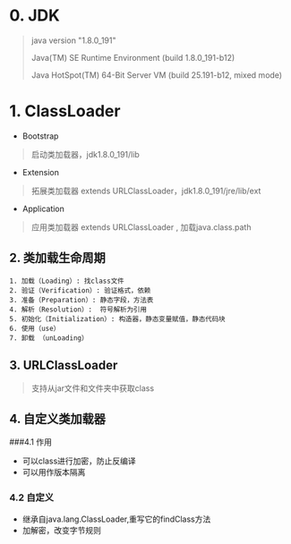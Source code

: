 # 0. JDK
>  java version "1.8.0_191" 
>
>  Java(TM) SE Runtime Environment (build 1.8.0_191-b12)
>
>  Java HotSpot(TM) 64-Bit Server VM (build 25.191-b12, mixed mode)

# 1. ClassLoader 
- Bootstrap 
> 启动类加载器，jdk1.8.0_191/lib 
- Extension
> 拓展类加载器 extends URLClassLoader，jdk1.8.0_191/jre/lib/ext
- Application
> 应用类加载器 extends URLClassLoader , 加载java.class.path

## 2. 类加载生命周期
	1. 加载（Loading）: 找class文件
	2. 验证（Verification）: 验证格式，依赖
	3. 准备（Preparation）: 静态字段，方法表
	4. 解析（Resolution）:  符号解析为引用
	5. 初始化（Initialization）: 构造器，静态变量赋值，静态代码块
	6. 使用（use）
	7. 卸载 （unLoading）
	
## 3. URLClassLoader
> 支持从jar文件和文件夹中获取class

## 4. 自定义类加载器
###4.1 作用
- 可以class进行加密，防止反编译
- 可以用作版本隔离

### 4.2 自定义
- 继承自java.lang.ClassLoader,重写它的findClass方法
- 加解密，改变字节规则
 

